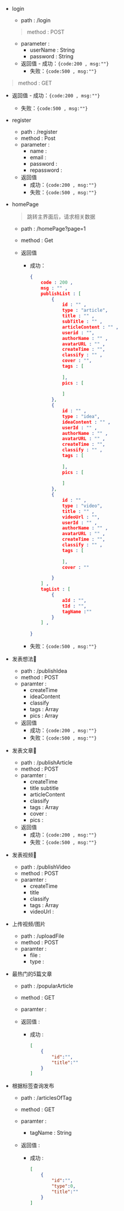 - login
    - path : /login

    > method : POST

    - parameter : 
        - userName : String
        - password : String
    - 返回值
           - 成功：`{code:200 , msg:""}`
        - 失败：`{code:500 , msg:""}`
    
> method : GET

- 返回值
           - 成功：`{code:200 , msg:""}`
       
     - 失败：`{code:500 , msg:""}`
    
- register
    - path : /register
    - method : Post
    - parameter : 
        - name :
        - email : 
        - password :
        - repassword : 
    - 返回值
        - 成功：`{code:200 , msg:""}`
        - 失败：`{code:500 , msg:""}`
    
- homePage

    > 跳转主界面后，请求相关数据

    - path : /homePage?page=1

    - method : Get

    - 返回值

        - 成功：

            ```json
            {
                code : 200 ,
                msg : "" ,
                publishList : [
                    {
                        id : "" ,
                        type : "article",
                        title : "" ,
                        subTitle : "" ,
                        articleContent : "" ,
                        userid : "",
                        authorName : "" ,
                        avatarURL : "" ,
                        createTime : "",
                        classify : "" ,
                        cover : "",
                        tags : [
                            
                        ],
                        pics : [
                            
                        ]
                    },
                    {
                        id : "" ,
                        type : "idea",
                        ideaContent : "" ,
                        userId : "" ,
                        authorName : "" ,
                        avatarURL : "" ,
                        createTime : "",
                        classify : "" ,
                        tags : [
                            
                        ],
                        pics : [
                            
                        ]
                    },
                    {
                        id : "" ,
                        type : "video",
                        title : "" ,
                        videoUrl : "",
                        userId : "" ,
                        authorName : "" ,
                        avatarURL : "" ,
                        createTime : "",
                        classify : "" ,
                        tags : [
                            
                        ],
                        cover : "" 
            
                    }
                ] ,
                tagList : [
                    {
                        aId : "",
                        tId : "",
                        tagName :""
                    }
                ] ,
                
            }
            ```
            
        - 失败：`{code:500 , msg:""}`
    
- 发表想法:thinking:

    - path : /publishIdea
    - method : POST
    - paramter : 
        - createTime 
        - ideaContent
        - classify
        - tags : Array
        - pics : Array
    - 返回值
        - 成功：`{code:200 , msg:""}`
        - 失败：`{code:500 , msg:""}`
    
- 发表文章:blue_book:

    - path : /publishArticle
    - method : POST
    - paramter :
        - createTime     
        - title
          subtitle
        - articleContent      
        - classify
        - tags : Array
        - cover : 
        - pics :
    - 返回值
        - 成功：`{code:200 , msg:""}`
        - 失败：`{code:500 , msg:""}`
    
- 发表视频:movie_camera:

    - path : /publishVideo
    - method : POST
    - paramter :
        - createTime     
        - title 
        - classify
        - tags : Array
        -  videoUrl  :

- 上传视频​/图片​
    - path :  /uploadFile
    - method : POST
    - paramter : 
        - file : 
        - type :
    
- 最热门的5篇文章

    - path : /popularArticle

    - method : GET

    - paramter :

    - 返回值 :

        - 成功 :

            ```json
            [
                {
                    "id":"",
                    "title":""
                }
            ]
            ```

            

- 根据标签查询发布

    - path : /articlesOfTag

    - method : GET

    - paramter :

        - tagName : String

    - 返回值 :

        - 成功 :

            ```json
            [
                {
                    "id":"",
                    "type":0,
                    "title":""
                }
            ]
            ```

            